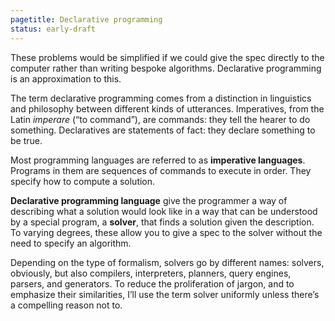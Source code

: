 ```yaml
---
pagetitle: Declarative programming
status: early-draft
---
```


These problems would be simplified if we could give the spec directly to the computer rather than writing bespoke algorithms.  Declarative programming is an approximation to this.

The term declarative programming comes from a distinction in linguistics and philosophy between different kinds of utterances.  Imperatives, from the Latin *imperare* (“to command”), are commands: they tell the hearer to do something.  Declaratives are statements of fact: they declare something to be true.

Most programming languages are referred to as **imperative languages**.  Programs in them are sequences of commands to execute in order.  They specify how to compute a solution.

**Declarative programming language** give the programmer a way of describing what a solution would look like in a way that can be understood by a special program, a **solver**, that finds a solution given the description.  To varying degrees, these allow you to give a spec to the solver without the need to specify an algorithm.

Depending on the type of formalism, solvers go by different names: solvers, obviously, but also compilers, interpreters, planners, query engines, parsers, and generators.  To reduce the proliferation of jargon, and to emphasize their similarities, I’ll use the term solver uniformly unless there’s a compelling reason not to.
